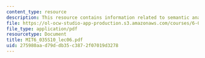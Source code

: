 ```yaml
---
content_type: resource
description: This resource contains information related to semantic analysis.
file: https://ol-ocw-studio-app-production.s3.amazonaws.com/courses/6-035-computer-language-engineering-spring-2010/275980aad79ddb35c3872f07019d3278_MIT6_035S10_lec06.pdf
file_type: application/pdf
resourcetype: Document
title: MIT6_035S10_lec06.pdf
uid: 275980aa-d79d-db35-c387-2f07019d3278
---
```

